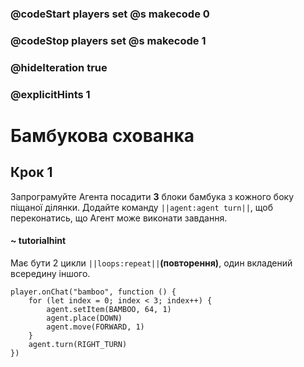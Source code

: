 ### @codeStart players set @s makecode 0
### @codeStop players set @s makecode 1

### @hideIteration true 
### @explicitHints 1


# Бамбукова схованка

## Крок 1
Запрограмуйте Агента посадити **3** блоки бамбука з кожного боку піщаної ділянки. Додайте команду ``||agent:agent turn||``, щоб переконатись, що Агент може виконати завдання.

#### ~ tutorialhint
Має бути 2 цикли ``||loops:repeat||``**(повторення)**, один вкладений всередину іншого.
 
```ghost
player.onChat("bamboo", function () {
    for (let index = 0; index < 3; index++) {
        agent.setItem(BAMBOO, 64, 1)
        agent.place(DOWN)
        agent.move(FORWARD, 1)
    }
    agent.turn(RIGHT_TURN)
})
```


